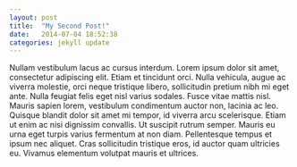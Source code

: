 ```yaml
---
layout: post
title:  "My Second Post!"
date:   2014-07-04 18:52:38
categories: jekyll update
---
```


Nullam vestibulum lacus ac cursus interdum. Lorem ipsum dolor sit amet, consectetur adipiscing elit. Etiam et tincidunt orci. Nulla vehicula, augue ac viverra molestie, orci neque tristique libero, sollicitudin pretium nibh mi eget ante. Nulla feugiat felis eget nisl varius sodales. Fusce vitae mattis nisl. Mauris sapien lorem, vestibulum condimentum auctor non, lacinia ac leo. Quisque blandit dolor sit amet mi tempor, id viverra arcu scelerisque. Etiam ut enim ac nisi dignissim convallis. Ut suscipit rutrum semper. Mauris eu urna eget turpis varius fermentum at non diam. Pellentesque tempus et ipsum nec aliquet. Cras sollicitudin tristique eros, id auctor quam ultricies eu. Vivamus elementum volutpat mauris et ultrices. 
